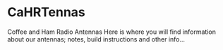 # CaHRTennas
Coffee and Ham Radio Antennas
Here is where you will find information about our antennas; notes, build instructions and other info...

